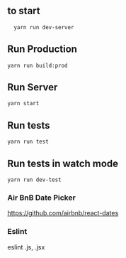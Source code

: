 ## to start
```
  yarn run dev-server
```

## Run Production
```
yarn run build:prod
```

## Run Server
```
yarn start
```

## Run tests
```
yarn run test
```

## Run tests in watch mode
```
yarn run dev-test
```

### Air BnB Date Picker
https://github.com/airbnb/react-dates

### Eslint
eslint .js, .jsx